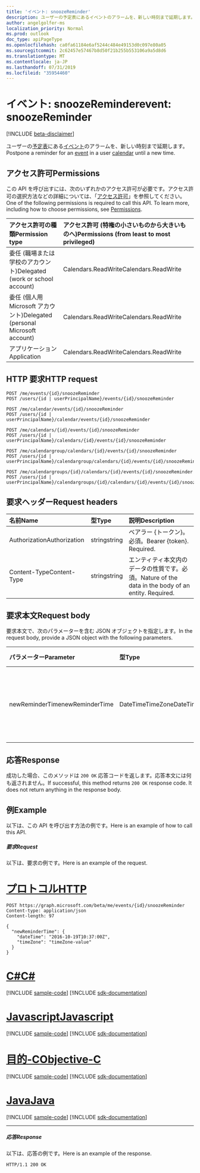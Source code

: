 ```yaml
---
title: 'イベント: snoozeReminder'
description: ユーザーの予定表にあるイベントのアラームを、新しい時刻まで延期します。
author: angelgolfer-ms
localization_priority: Normal
ms.prod: outlook
doc_type: apiPageType
ms.openlocfilehash: ca0fa61184e6af5244c484e49153d0c097e80a05
ms.sourcegitcommit: 2c62457e57467b8d50f21b255b553106a9a5d8d6
ms.translationtype: MT
ms.contentlocale: ja-JP
ms.lasthandoff: 07/31/2019
ms.locfileid: "35954460"
---
```

# <a name="event-snoozereminder"></a><span data-ttu-id="93e7d-103">イベント: snoozeReminder</span><span class="sxs-lookup"><span data-stu-id="93e7d-103">event: snoozeReminder</span></span>

[!INCLUDE [beta-disclaimer](../../includes/beta-disclaimer.md)]

<span data-ttu-id="93e7d-104">ユーザーの[予定表](../resources/calendar.md)にある[イベント](../resources/event.md)のアラームを、新しい時刻まで延期します。</span><span class="sxs-lookup"><span data-stu-id="93e7d-104">Postpone a reminder for an [event](../resources/event.md) in a user [calendar](../resources/calendar.md) until a new time.</span></span>

## <a name="permissions"></a><span data-ttu-id="93e7d-105">アクセス許可</span><span class="sxs-lookup"><span data-stu-id="93e7d-105">Permissions</span></span>
<span data-ttu-id="93e7d-p101">この API を呼び出すには、次のいずれかのアクセス許可が必要です。アクセス許可の選択方法などの詳細については、「[アクセス許可](/graph/permissions-reference)」を参照してください。</span><span class="sxs-lookup"><span data-stu-id="93e7d-p101">One of the following permissions is required to call this API. To learn more, including how to choose permissions, see [Permissions](/graph/permissions-reference).</span></span>

|<span data-ttu-id="93e7d-108">アクセス許可の種類</span><span class="sxs-lookup"><span data-stu-id="93e7d-108">Permission type</span></span>      | <span data-ttu-id="93e7d-109">アクセス許可 (特権の小さいものから大きいものへ)</span><span class="sxs-lookup"><span data-stu-id="93e7d-109">Permissions (from least to most privileged)</span></span>              |
|:--------------------|:---------------------------------------------------------|
|<span data-ttu-id="93e7d-110">委任 (職場または学校のアカウント)</span><span class="sxs-lookup"><span data-stu-id="93e7d-110">Delegated (work or school account)</span></span> | <span data-ttu-id="93e7d-111">Calendars.ReadWrite</span><span class="sxs-lookup"><span data-stu-id="93e7d-111">Calendars.ReadWrite</span></span>    |
|<span data-ttu-id="93e7d-112">委任 (個人用 Microsoft アカウント)</span><span class="sxs-lookup"><span data-stu-id="93e7d-112">Delegated (personal Microsoft account)</span></span> | <span data-ttu-id="93e7d-113">Calendars.ReadWrite</span><span class="sxs-lookup"><span data-stu-id="93e7d-113">Calendars.ReadWrite</span></span>    |
|<span data-ttu-id="93e7d-114">アプリケーション</span><span class="sxs-lookup"><span data-stu-id="93e7d-114">Application</span></span> | <span data-ttu-id="93e7d-115">Calendars.ReadWrite</span><span class="sxs-lookup"><span data-stu-id="93e7d-115">Calendars.ReadWrite</span></span> |

## <a name="http-request"></a><span data-ttu-id="93e7d-116">HTTP 要求</span><span class="sxs-lookup"><span data-stu-id="93e7d-116">HTTP request</span></span>
<!-- { "blockType": "ignored" } -->
```http
POST /me/events/{id}/snoozeReminder
POST /users/{id | userPrincipalName}/events/{id}/snoozeReminder

POST /me/calendar/events/{id}/snoozeReminder
POST /users/{id | userPrincipalName}/calendar/events/{id}/snoozeReminder

POST /me/calendars/{id}/events/{id}/snoozeReminder
POST /users/{id | userPrincipalName}/calendars/{id}/events/{id}/snoozeReminder

POST /me/calendargroup/calendars/{id}/events/{id}/snoozeReminder
POST /users/{id | userPrincipalName}/calendargroup/calendars/{id}/events/{id}/snoozeReminder

POST /me/calendargroups/{id}/calendars/{id}/events/{id}/snoozeReminder
POST /users/{id | userPrincipalName}/calendargroups/{id}/calendars/{id}/events/{id}/snoozeReminder
```
## <a name="request-headers"></a><span data-ttu-id="93e7d-117">要求ヘッダー</span><span class="sxs-lookup"><span data-stu-id="93e7d-117">Request headers</span></span>
| <span data-ttu-id="93e7d-118">名前</span><span class="sxs-lookup"><span data-stu-id="93e7d-118">Name</span></span>       | <span data-ttu-id="93e7d-119">型</span><span class="sxs-lookup"><span data-stu-id="93e7d-119">Type</span></span> | <span data-ttu-id="93e7d-120">説明</span><span class="sxs-lookup"><span data-stu-id="93e7d-120">Description</span></span>|
|:---------------|:--------|:----------|
| <span data-ttu-id="93e7d-121">Authorization</span><span class="sxs-lookup"><span data-stu-id="93e7d-121">Authorization</span></span>  | <span data-ttu-id="93e7d-122">string</span><span class="sxs-lookup"><span data-stu-id="93e7d-122">string</span></span>  | <span data-ttu-id="93e7d-p102">ベアラー {トークン}。必須。</span><span class="sxs-lookup"><span data-stu-id="93e7d-p102">Bearer {token}. Required.</span></span> |
| <span data-ttu-id="93e7d-125">Content-Type</span><span class="sxs-lookup"><span data-stu-id="93e7d-125">Content-Type</span></span> | <span data-ttu-id="93e7d-126">string</span><span class="sxs-lookup"><span data-stu-id="93e7d-126">string</span></span>  | <span data-ttu-id="93e7d-p103">エンティティ本文内のデータの性質です。必須。</span><span class="sxs-lookup"><span data-stu-id="93e7d-p103">Nature of the data in the body of an entity. Required.</span></span> |

## <a name="request-body"></a><span data-ttu-id="93e7d-129">要求本文</span><span class="sxs-lookup"><span data-stu-id="93e7d-129">Request body</span></span>
<span data-ttu-id="93e7d-130">要求本文で、次のパラメーターを含む JSON オブジェクトを指定します。</span><span class="sxs-lookup"><span data-stu-id="93e7d-130">In the request body, provide a JSON object with the following parameters.</span></span>

| <span data-ttu-id="93e7d-131">パラメーター</span><span class="sxs-lookup"><span data-stu-id="93e7d-131">Parameter</span></span>    | <span data-ttu-id="93e7d-132">型</span><span class="sxs-lookup"><span data-stu-id="93e7d-132">Type</span></span>   |<span data-ttu-id="93e7d-133">説明</span><span class="sxs-lookup"><span data-stu-id="93e7d-133">Description</span></span>|
|:---------------|:--------|:----------|
|<span data-ttu-id="93e7d-134">newReminderTime</span><span class="sxs-lookup"><span data-stu-id="93e7d-134">newReminderTime</span></span>|<span data-ttu-id="93e7d-135">DateTimeTimeZone</span><span class="sxs-lookup"><span data-stu-id="93e7d-135">DateTimeTimeZone</span></span>|<span data-ttu-id="93e7d-136">アラームをトリガーする新しい日付と時刻。</span><span class="sxs-lookup"><span data-stu-id="93e7d-136">The new date and time to trigger the reminder.</span></span>|

## <a name="response"></a><span data-ttu-id="93e7d-137">応答</span><span class="sxs-lookup"><span data-stu-id="93e7d-137">Response</span></span>

<span data-ttu-id="93e7d-p104">成功した場合、このメソッドは `200 OK` 応答コードを返します。応答本文には何も返されません。</span><span class="sxs-lookup"><span data-stu-id="93e7d-p104">If successful, this method returns `200 OK` response code. It does not return anything in the response body.</span></span>

## <a name="example"></a><span data-ttu-id="93e7d-140">例</span><span class="sxs-lookup"><span data-stu-id="93e7d-140">Example</span></span>
<span data-ttu-id="93e7d-141">以下は、この API を呼び出す方法の例です。</span><span class="sxs-lookup"><span data-stu-id="93e7d-141">Here is an example of how to call this API.</span></span>
##### <a name="request"></a><span data-ttu-id="93e7d-142">要求</span><span class="sxs-lookup"><span data-stu-id="93e7d-142">Request</span></span>
<span data-ttu-id="93e7d-143">以下は、要求の例です。</span><span class="sxs-lookup"><span data-stu-id="93e7d-143">Here is an example of the request.</span></span>

# <a name="httptabhttp"></a>[<span data-ttu-id="93e7d-144">プロトコル</span><span class="sxs-lookup"><span data-stu-id="93e7d-144">HTTP</span></span>](#tab/http)
<!-- {
  "blockType": "request",
  "name": "event_snoozereminder"
}-->
```http
POST https://graph.microsoft.com/beta/me/events/{id}/snoozeReminder
Content-type: application/json
Content-length: 97

{
  "newReminderTime": {
    "dateTime": "2016-10-19T10:37:00Z",
    "timeZone": "timeZone-value"
  }
}
```
# <a name="ctabcsharp"></a>[<span data-ttu-id="93e7d-145">C#</span><span class="sxs-lookup"><span data-stu-id="93e7d-145">C#</span></span>](#tab/csharp)
[!INCLUDE [sample-code](../includes/snippets/csharp/event-snoozereminder-csharp-snippets.md)]
[!INCLUDE [sdk-documentation](../includes/snippets/snippets-sdk-documentation-link.md)]

# <a name="javascripttabjavascript"></a>[<span data-ttu-id="93e7d-146">Javascript</span><span class="sxs-lookup"><span data-stu-id="93e7d-146">Javascript</span></span>](#tab/javascript)
[!INCLUDE [sample-code](../includes/snippets/javascript/event-snoozereminder-javascript-snippets.md)]
[!INCLUDE [sdk-documentation](../includes/snippets/snippets-sdk-documentation-link.md)]

# <a name="objective-ctabobjc"></a>[<span data-ttu-id="93e7d-147">目的-C</span><span class="sxs-lookup"><span data-stu-id="93e7d-147">Objective-C</span></span>](#tab/objc)
[!INCLUDE [sample-code](../includes/snippets/objc/event-snoozereminder-objc-snippets.md)]
[!INCLUDE [sdk-documentation](../includes/snippets/snippets-sdk-documentation-link.md)]

# <a name="javatabjava"></a>[<span data-ttu-id="93e7d-148">Java</span><span class="sxs-lookup"><span data-stu-id="93e7d-148">Java</span></span>](#tab/java)
[!INCLUDE [sample-code](../includes/snippets/java/event-snoozereminder-java-snippets.md)]
[!INCLUDE [sdk-documentation](../includes/snippets/snippets-sdk-documentation-link.md)]

---


##### <a name="response"></a><span data-ttu-id="93e7d-149">応答</span><span class="sxs-lookup"><span data-stu-id="93e7d-149">Response</span></span>
<span data-ttu-id="93e7d-150">以下は、応答の例です。</span><span class="sxs-lookup"><span data-stu-id="93e7d-150">Here is an example of the response.</span></span>
<!-- {
  "blockType": "response",
  "truncated": true
} -->
```http
HTTP/1.1 200 OK
```

<!-- uuid: 8fcb5dbc-d5aa-4681-8e31-b001d5168d79
2015-10-25 14:57:30 UTC -->
<!--
{
  "type": "#page.annotation",
  "description": "event: snoozeReminder",
  "keywords": "",
  "section": "documentation",
  "tocPath": "",
  "suppressions": [
  ]
}
-->
